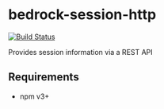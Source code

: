 # bedrock-session-http

[![Build Status](http://ci.digitalbazaar.com/buildStatus/icon?job=bedrock-session-http)](http://ci.digitalbazaar.com/job/bedrock-session-http)

Provides session information via a REST API

## Requirements

- npm v3+
